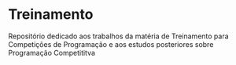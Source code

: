 # Treinamento
Repositório dedicado aos trabalhos da matéria de Treinamento para Competições de Programação e aos estudos posteriores sobre Programação Competititva
